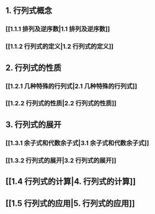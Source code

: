 
## 1\. 行列式概念
### [[1.1.1 排列及逆序数|1.1 排列及逆序数]]
### [[1.1.2 行列式的定义|1.2 行列式的定义]]


## 2\. 行列式的性质
### [[1.2.1 几种特殊的行列式|2.1 几种特殊的行列式]]
### [[1.2.2 行列式的性质|2.2 行列式的性质]]


## 3\. 行列式的展开
### [[1.3.1 余子式和代数余子式|3.1 余子式和代数余子式]]
### [[1.3.2 行列式的展开|3.2 行列式的展开]]


## [[1.4 行列式的计算|4. 行列式的计算]]


## [[1.5 行列式的应用|5. 行列式的应用]]
